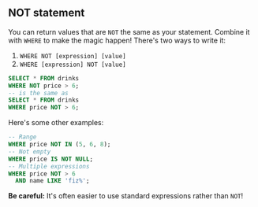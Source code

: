 ## NOT statement

You can return values that are `NOT` the same as your statement. Combine it with `WHERE` to make the magic happen! There's two ways to write it:

1. `WHERE NOT [expression] [value]`
2. `WHERE [expression] NOT [value]`

```sql
SELECT * FROM drinks
WHERE NOT price > 6;
-- is the same as
SELECT * FROM drinks
WHERE price NOT > 6;
```

Here's some other examples:

```sql
-- Range
WHERE price NOT IN (5, 6, 8);
-- Not empty
WHERE price IS NOT NULL;
-- Multiple expressions
WHERE price NOT > 6
  AND name LIKE 'fiz%';
```

**Be careful:** It's often easier to use standard expressions rather than `NOT`!
